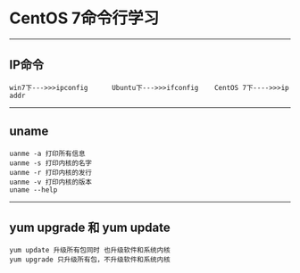 # CentOS 7命令行学习

***
## IP命令
```
win7下--->>>ipconfig      Ubuntu下--->>>ifconfig    CentOS 7下---->>>ip addr

```

***
## uname
```
uanme -a 打印所有信息
uanme -s 打印内核的名字
uanme -r 打印内核的发行
uanme -v 打印内核的版本
uname --help
```

***
## yum upgrade 和 yum update
```
yum update 升级所有包同时 也升级软件和系统内核
yum upgrade 只升级所有包，不升级软件和系统内核
```
